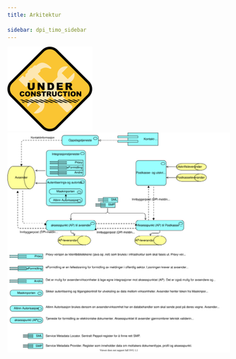 ```yaml
---
title: Arkitektur

sidebar: dpi_timo_sidebar
---
```


![](/images/dpi/underarbeide.png)
![DPI arkitekturskisse](/images/dpi/arkitekturskisse_dpi.svg)
